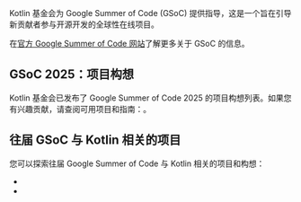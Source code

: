 [//]: # (title: Google Summer of Code 与 Kotlin)

Kotlin 基金会为 Google Summer of Code (GSoC) 提供指导，这是一个旨在引导新贡献者参与开源开发的全球性在线项目。

在[官方 Google Summer of Code 网站](https://summerofcode.withgoogle.com/)了解更多关于 GSoC 的信息。

## GSoC 2025：项目构想

Kotlin 基金会已发布了 Google Summer of Code 2025 的项目构想列表。如果您有兴趣贡献，请查阅可用项目和指南：[](gsoc-2025.md)。

## 往届 GSoC 与 Kotlin 相关的项目

您可以探索往届 Google Summer of Code 与 Kotlin 相关的项目和构想：

* [](gsoc-2024.md)
* [](gsoc-2023.md)
